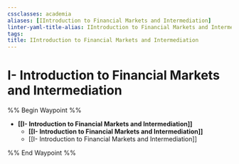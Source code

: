 ```yaml
---
cssclasses: academia
aliases: [IIntroduction to Financial Markets and Intermediation]
linter-yaml-title-alias: IIntroduction to Financial Markets and Intermediation
tags: 
title: IIntroduction to Financial Markets and Intermediation
---
```


# I- Introduction to Financial Markets and Intermediation

%% Begin Waypoint %%
- **[[I- Introduction to Financial Markets and Intermediation]]**
	- **[[I- Introduction to Financial Markets and Intermediation]]**
	- [[I- Introduction to Financial Markets and Intermediation]]

%% End Waypoint %%